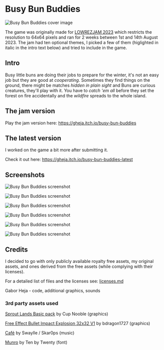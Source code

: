 # Busy Bun Buddies

![Busy Bun Buddies cover image](itch_io_cover_image_630x500.png)

The game was originally made for [LOWREZJAM 2023](https://itch.io/jam/lowrezjam-2023)
which restricts the resolution to 64x64 pixels and ran for 2 weeks
between 1st and 14th August 2023. The jam had ten optional themes, I
picked a few of them (higlighted in italic in the intro text below)
and tried to include in the game.

## Intro

Busy little buns are doing their jobs to prepare for the winter, it's not
an easy job but they are good at *cooperating*. Sometimes they find
things on the ground, there might be matches *hidden in plain sight* and
Buns are curious creatures, they'll play with it. You have to
*catch 'em all* before they set the forest on fire accidentally and the
*wildfire* spreads to the whole island.


## The jam version

Play the jam version here: https://gheja.itch.io/busy-bun-buddies


## The latest version

I worked on the game a bit more after submitting it.

Check it out here: https://gheja.itch.io/busy-bun-buddies-latest


## Screenshots

![Busy Bun Buddies screenshot](screenshot1_640x640.png)

![Busy Bun Buddies screenshot](screenshot5_640x640.png)

![Busy Bun Buddies screenshot](screenshot6_640x640.png)

![Busy Bun Buddies screenshot](screenshot2_640x640.png)

![Busy Bun Buddies screenshot](screenshot4_640x640.png)

![Busy Bun Buddies screenshot](screenshot3_640x640.png)


## Credits

I decided to go with only publicly available royalty free assets, my original assets, and ones derived from the free assets (while complying with their licenses).

For a detailed list of files and the licenses see: [licenses.md](licenses.md)

Gabor Heja - code, additional graphics, sounds

### 3rd party assets used

[Sprout Lands Basic pack](https://cupnooble.itch.io/sprout-lands-asset-pack) by Cup Nooble (graphics)

[Free Effect Bullet Impact Explosion 32x32 V1](https://bdragon1727.itch.io/free-effect-bullet-impact-explosion-32x32) by bdragon1727 (graphics)

[Café](https://opengameart.org/content/caf%C3%A9) by Swaylle / Skar0ps (music)

[Munro](https://www.fontsquirrel.com/fonts/munro) by Ten by Twenty (font)
